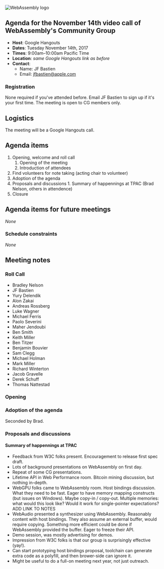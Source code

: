 ![WebAssembly logo](/images/WebAssembly.png)

## Agenda for the November 14th video call of WebAssembly's Community Group

- **Host**: Google Hangouts
- **Dates**: Tuesday November 14th, 2017
- **Times**: 9:00am–10:00am Pacific Time
- **Location**: *same Google Hangouts link as before*
- **Contact**:
    - Name: JF Bastien
    - Email: jfbastien@apple.com

### Registration

None required if you've attended before. Email JF Bastien to sign up if it's
your first time. The meeting is open to CG members only.

## Logistics

The meeting will be a Google Hangouts call.

## Agenda items

1. Opening, welcome and roll call
    1. Opening of the meeting
    1. Introduction of attendees
1. Find volunteers for note taking (acting chair to volunteer)
1. Adoption of the agenda
1. Proposals and discussions
        1. Summary of happennings at TPAC (Brad Nelson, others in attendence)
1. Closure

## Agenda items for future meetings

*None*

### Schedule constraints

*None*

## Meeting notes

### Roll Call

* Bradley Nelson
* JF Bastien
* Yury Delendik
* Alon Zakai
* Andreas Rossberg
* Luke Wagner
* Michael Ferris
* Paolo Severini
* Maher Jendoubi
* Ben Smith
* Keith Miller
* Ben Titzer
* Benjamin Bouvier
* Sam Clegg
* Michael Holman
* Mark Miller
* Richard Winterton
* Jacob Gravelle
* Derek Schuff
* Thomas Nattestad


### Opening

### Adoption of the agenda

Seconded by Brad.

### Proposals and discussions

#### Summary of happennings at TPAC

* Feedback from W3C folks present. Encouragement to release first spec draft.
* Lots of background presentations on WebAssembly on first day.
* Repeat of some CG presentations.
* Lifetime API in Web Performance room. Bitcoin mining discussion, but nothing in-depth.
* WebGPU folks came to WebAssembly room. Host bindings discussion. What they need to be fast. Eager to have memory mapping constructs (but issues on Windows). Maybe copy-in / copy-out. Multiple memories: what would this look like? Would it work for single-pointer expectations? ADD LINK TO NOTES
* WebAudio presented a synthesizer using WebAssembly. Reasonably content with host bindings. They also assume an external buffer, would require copying. Something more efficient could be done if WebAssembly provided the buffer. Eager to freeze their API.
* Demo session, was mostly advertising for demos.
* Impression from W3C folks is that our group is surprisingly effective (yay!).
* Can start prototyping host bindings proposal, toolchain can generate extra code as a polyfill, and then brower-side can ignore it.
* Might be useful to do a full-on meeting next year, not just outreach.
